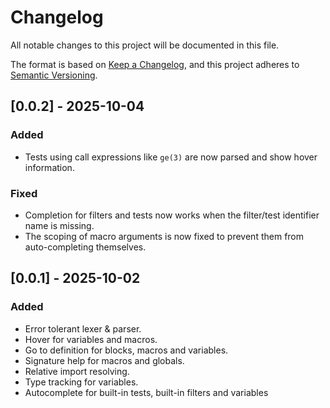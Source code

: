 # Changelog

All notable changes to this project will be documented in this file.

The format is based on [Keep a Changelog](https://keepachangelog.com/en/1.1.0/),
and this project adheres to [Semantic Versioning](https://semver.org/spec/v2.0.0.html).

## [0.0.2] - 2025-10-04

### Added

- Tests using call expressions like `ge(3)` are now parsed and show hover information.

### Fixed

- Completion for filters and tests now works when the filter/test identifier name is missing.
- The scoping of macro arguments is now fixed to prevent them from auto-completing themselves.

## [0.0.1] - 2025-10-02

### Added

- Error tolerant lexer & parser.
- Hover for variables and macros.
- Go to definition for blocks, macros and variables.
- Signature help for macros and globals.
- Relative import resolving.
- Type tracking for variables.
- Autocomplete for built-in tests, built-in filters and variables
